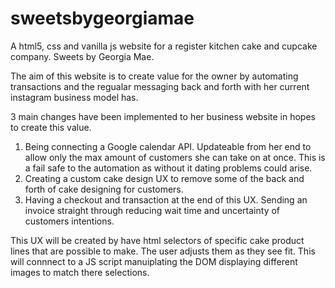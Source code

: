 # sweetsbygeorgiamae
A html5, css and vanilla js website for a register kitchen cake and cupcake company. Sweets by Georgia Mae.

The aim of this website is to create value for the owner by automating transactions and the regualar messaging back and forth with her current instagram business model has. 

3 main changes have been implemented to her business website in hopes to create this value. 
  1. Being connecting a Google calendar API. Updateable from her end to allow only the max amount of customers she can take on at once. This is a fail safe to the automation as without it dating problems could arise.
  2. Creating a custom cake design UX to remove some of the back and forth of cake designing for customers.
  3. Having a checkout and transaction at the end of this UX. Sending an invoice straight through reducing wait time and uncertainty of customers intentions.

This UX will be created by have html selectors of specific cake product lines that are possible to make. The user adjusts them as they see fit. This will connnect to a JS script manuiplating the DOM displaying different images to match there selections.
